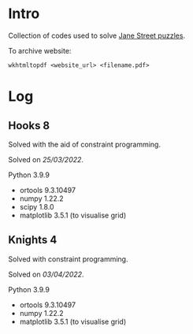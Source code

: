 # Intro
Collection of codes used to solve [Jane Street puzzles](https://www.janestreet.com/puzzles/archive/index.html).

To archive website:
```
wkhtmltopdf <website_url> <filename.pdf>
```
# Log
## Hooks 8
Solved with the aid of constraint programming.

Solved on *25/03/2022*.

Python 3.9.9
- ortools 9.3.10497
- numpy 1.22.2
- scipy 1.8.0
- matplotlib 3.5.1 (to visualise grid)

## Knights 4
Solved with constraint programming.

Solved on *03/04/2022*.

Python 3.9.9
- ortools 9.3.10497
- numpy 1.22.2
- matplotlib 3.5.1 (to visualise grid)